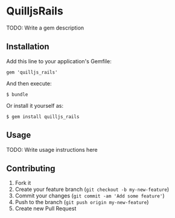 # QuilljsRails

TODO: Write a gem description

## Installation

Add this line to your application's Gemfile:

    gem 'quilljs_rails'

And then execute:

    $ bundle

Or install it yourself as:

    $ gem install quilljs_rails

## Usage

TODO: Write usage instructions here

## Contributing

1. Fork it
2. Create your feature branch (`git checkout -b my-new-feature`)
3. Commit your changes (`git commit -am 'Add some feature'`)
4. Push to the branch (`git push origin my-new-feature`)
5. Create new Pull Request
